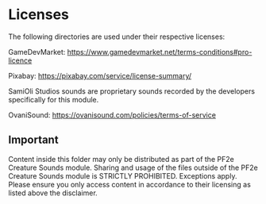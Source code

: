 # Licenses
The following directories are used under their respective licenses:

GameDevMarket: https://www.gamedevmarket.net/terms-conditions#pro-licence

Pixabay: https://pixabay.com/service/license-summary/

SamiOli Studios sounds are proprietary sounds recorded by the developers specifically for this module.

OvaniSound: https://ovanisound.com/policies/terms-of-service

## Important

Content inside this folder may only be distributed as part of the PF2e Creature Sounds module.
Sharing and usage of the files outside of the PF2e Creature Sounds module is STRICTLY PROHIBITED.
Exceptions apply. Please ensure you only access content in accordance to their licensing as listed
above the disclaimer.